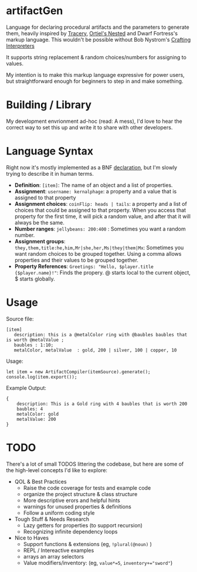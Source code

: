 # artifactGen
Language for declaring procedural artifacts and the parameters to generate them, heavily inspired by [Tracery](http://tracery.io/), [Ortiel's Nested](https://orteil.dashnet.org/nested)  and Dwarf Fortress's markup language. This wouldn't be possible without Bob Nystrom's [Crafting Interpreters](https://craftinginterpreters.com/)

It supports string replacement & random choices/numbers for assigning to values.

My intention is to make this markup language expressive for power users, but straightforward enough for beginners to step in and make something. 

# Building / Library
My development envrionment ad-hoc (read: A mess), I'd love to hear the correct way to set this up and write it to share with other developers. 

# Language Syntax
Right now it's mostly implemented as a BNF [declaration](BNF.txt), but I'm slowly trying to describe it in human terms. 

* **Definition**: `[item]`: The name of an object and a list of properties. 
* **Assignment**: `username: kernalphage`: a property and a value that is assigned to that property
* **Assignment choices**: `coinFlip: heads | tails`: a property and a list of choices that could be assigned to that property. When you access that property for the first time, it will pick a random value, and after that it will always be the same. 
* **Number ranges**: `jellybeans: 200:400` : Sometimes you want a random number.
* **Assignment groups**: `they,them,title:he,him,Mr|she,her,Ms|they|them|Mx`: Sometimes you want random choices to be grouped together. Using a comma allows properties and their values to be grouped together. 
* **Property References**: `Greetings: "Hello, $player.title {$player.name}!"`: Finds the propery. @ starts local to the current object, $ starts globally. 

# Usage
Source file: 
```   
[item]
   description: this is a @metalColor ring with @baubles baubles that is worth @metalValue ;
   baubles : 1:10;
   metalColor, metalValue  : gold, 200 | silver, 100 | copper, 10 
````

Usage: 
```
let item = new ArtifactCompiler(itemSource).generate();
console.log(item.export());
```

Example Output: 
```
{
    description: This is a Gold ring with 4 baubles that is worth 200
    baubles: 4
    metalColor: gold
    metalValue: 200
}
```

# TODO
There's a lot of small TODOS littering the codebase, but here are some of the high-level concepts I'd like to explore: 

* QOL & Best Practices
    - Raise the code coverage for tests and example code
    - organize the project structure & class structure
    - More descriptive erors and helpful hints
    - warnings for unused properties & definitions
    - Follow a uniform coding style
* Tough Stuff & Needs Research
    - Lazy getters for properties (to support recursion)
    - Recognizing infinite dependency loops
* Nice to Haves
    - Support functions & extensions (eg, `!plural(@noun)` )
    - REPL / Intereactive examples 
    - arrays an array selectors
    - Value modifiers/inventory: (eg, `value*=5`, `inventory+="sword"`)